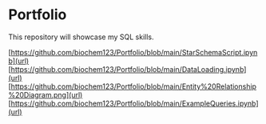 # Portfolio
This repository will showcase my SQL skills.

[https://github.com/biochem123/Portfolio/blob/main/StarSchemaScript.ipynb](url)
[https://github.com/biochem123/Portfolio/blob/main/DataLoading.ipynb](url)
[https://github.com/biochem123/Portfolio/blob/main/Entity%20Relationship%20Diagram.png](url)
[https://github.com/biochem123/Portfolio/blob/main/ExampleQueries.ipynb](url)
